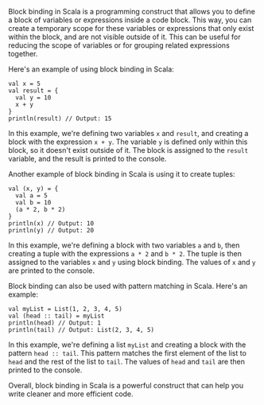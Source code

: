 Block binding in Scala is a programming construct that allows you to define a block of variables or expressions inside a code block. This way, you can create a temporary scope for these variables or expressions that only exist within the block, and are not visible outside of it. This can be useful for reducing the scope of variables or for grouping related expressions together.

Here's an example of using block binding in Scala:

```
val x = 5
val result = {
  val y = 10
  x + y
}
println(result) // Output: 15
```

In this example, we're defining two variables `x` and `result`, and creating a block with the expression `x + y`. The variable `y` is defined only within this block, so it doesn't exist outside of it. The block is assigned to the `result` variable, and the result is printed to the console.

Another example of block binding in Scala is using it to create tuples:

```
val (x, y) = {
  val a = 5
  val b = 10
  (a * 2, b * 2)
}
println(x) // Output: 10
println(y) // Output: 20
```

In this example, we're defining a block with two variables `a` and `b`, then creating a tuple with the expressions `a * 2` and `b * 2`. The tuple is then assigned to the variables `x` and `y` using block binding. The values of `x` and `y` are printed to the console. 

Block binding can also be used with pattern matching in Scala. Here's an example:

```
val myList = List(1, 2, 3, 4, 5)
val (head :: tail) = myList
println(head) // Output: 1
println(tail) // Output: List(2, 3, 4, 5)
```

In this example, we're defining a list `myList` and creating a block with the pattern `head :: tail`. This pattern matches the first element of the list to `head` and the rest of the list to `tail`. The values of `head` and `tail` are then printed to the console. 

Overall, block binding in Scala is a powerful construct that can help you write cleaner and more efficient code.
